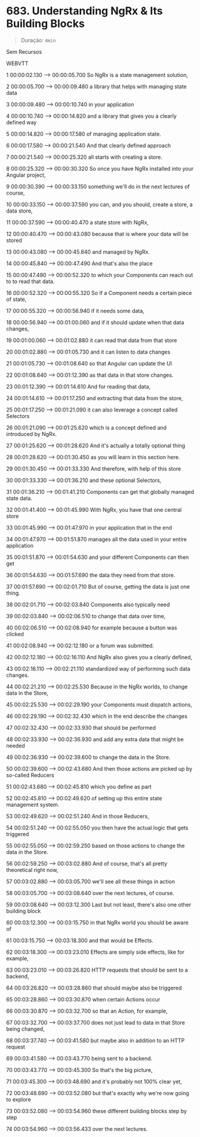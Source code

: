# 683. Understanding NgRx & Its Building Blocks

> Duração: `4min`

Sem Recursos

WEBVTT

1
00:00:02.130 --> 00:00:05.700
<v Instructor>So NgRx is a state management solution,</v>

2
00:00:05.700 --> 00:00:09.480
a library that helps with managing state data

3
00:00:09.480 --> 00:00:10.740
in your application

4
00:00:10.740 --> 00:00:14.820
and a library that gives you a clearly defined way

5
00:00:14.820 --> 00:00:17.580
of managing application state.

6
00:00:17.580 --> 00:00:21.540
And that clearly defined approach

7
00:00:21.540 --> 00:00:25.320
all starts with creating a store.

8
00:00:25.320 --> 00:00:30.320
So once you have NgRx installed into your Angular project,

9
00:00:30.390 --> 00:00:33.150
something we'll do in the next lectures of course,

10
00:00:33.150 --> 00:00:37.590
you can, and you should, create a store, a data store,

11
00:00:37.590 --> 00:00:40.470
a state store with NgRx,

12
00:00:40.470 --> 00:00:43.080
because that is where your data will be stored

13
00:00:43.080 --> 00:00:45.840
and managed by NgRx.

14
00:00:45.840 --> 00:00:47.490
And that's also the place

15
00:00:47.490 --> 00:00:52.320
to which your Components can reach out to to read that data.

16
00:00:52.320 --> 00:00:55.320
So if a Component needs a certain piece of state,

17
00:00:55.320 --> 00:00:56.940
if it needs some data,

18
00:00:56.940 --> 00:01:00.060
and if it should update when that data changes,

19
00:01:00.060 --> 00:01:02.880
it can read that data from that store

20
00:01:02.880 --> 00:01:05.730
and it can listen to data changes

21
00:01:05.730 --> 00:01:08.640
so that Angular can update the UI

22
00:01:08.640 --> 00:01:12.390
as that data in that store changes.

23
00:01:12.390 --> 00:01:14.610
And for reading that data,

24
00:01:14.610 --> 00:01:17.250
and extracting that data from the store,

25
00:01:17.250 --> 00:01:21.090
it can also leverage a concept called Selectors

26
00:01:21.090 --> 00:01:25.620
which is a concept defined and introduced by NgRx.

27
00:01:25.620 --> 00:01:28.620
And it's actually a totally optional thing

28
00:01:28.620 --> 00:01:30.450
as you will learn in this section here.

29
00:01:30.450 --> 00:01:33.330
And therefore, with help of this store

30
00:01:33.330 --> 00:01:36.210
and these optional Selectors,

31
00:01:36.210 --> 00:01:41.210
Components can get that globally managed state data.

32
00:01:41.400 --> 00:01:45.990
With NgRx, you have that one central store

33
00:01:45.990 --> 00:01:47.970
in your application that in the end

34
00:01:47.970 --> 00:01:51.870
manages all the data used in your entire application

35
00:01:51.870 --> 00:01:54.630
and your different Components can then get

36
00:01:54.630 --> 00:01:57.690
the data they need from that store.

37
00:01:57.690 --> 00:02:01.710
But of course, getting the data is just one thing.

38
00:02:01.710 --> 00:02:03.840
Components also typically need

39
00:02:03.840 --> 00:02:06.510
to change that data over time,

40
00:02:06.510 --> 00:02:08.940
for example because a button was clicked

41
00:02:08.940 --> 00:02:12.180
or a forum was submitted.

42
00:02:12.180 --> 00:02:16.110
And NgRx also gives you a clearly defined,

43
00:02:16.110 --> 00:02:21.110
standardized way of performing such data changes.

44
00:02:21.210 --> 00:02:25.530
Because in the NgRx worlds, to change data in the Store,

45
00:02:25.530 --> 00:02:29.190
your Components must dispatch actions,

46
00:02:29.190 --> 00:02:32.430
which in the end describe the changes

47
00:02:32.430 --> 00:02:33.930
that should be performed

48
00:02:33.930 --> 00:02:36.930
and add any extra data that might be needed

49
00:02:36.930 --> 00:02:39.600
to change the data in the Store.

50
00:02:39.600 --> 00:02:43.680
And then those actions are picked up by so-called Reducers

51
00:02:43.680 --> 00:02:45.810
which you define as part

52
00:02:45.810 --> 00:02:49.620
of setting up this entire state management system.

53
00:02:49.620 --> 00:02:51.240
And in those Reducers,

54
00:02:51.240 --> 00:02:55.050
you then have the actual logic that gets triggered

55
00:02:55.050 --> 00:02:59.250
based on those actions to change the data in the Store.

56
00:02:59.250 --> 00:03:02.880
And of course, that's all pretty theoretical right now,

57
00:03:02.880 --> 00:03:05.700
we'll see all these things in action

58
00:03:05.700 --> 00:03:08.640
over the next lectures, of course.

59
00:03:08.640 --> 00:03:12.300
Last but not least, there's also one other building block

60
00:03:12.300 --> 00:03:15.750
in that NgRx world you should be aware of

61
00:03:15.750 --> 00:03:18.300
and that would be Effects.

62
00:03:18.300 --> 00:03:23.010
Effects are simply side effects, like for example,

63
00:03:23.010 --> 00:03:26.820
HTTP requests that should be sent to a backend,

64
00:03:26.820 --> 00:03:28.860
that should maybe also be triggered

65
00:03:28.860 --> 00:03:30.870
when certain Actions occur

66
00:03:30.870 --> 00:03:32.700
so that an Action, for example,

67
00:03:32.700 --> 00:03:37.700
does not just lead to data in that Store being changed,

68
00:03:37.740 --> 00:03:41.580
but maybe also in addition to an HTTP request

69
00:03:41.580 --> 00:03:43.770
being sent to a backend.

70
00:03:43.770 --> 00:03:45.300
So that's the big picture,

71
00:03:45.300 --> 00:03:48.690
and it's probably not 100% clear yet,

72
00:03:48.690 --> 00:03:52.080
but that's exactly why we're now going to explore

73
00:03:52.080 --> 00:03:54.960
these different building blocks step by step

74
00:03:54.960 --> 00:03:56.433
over the next lectures.

